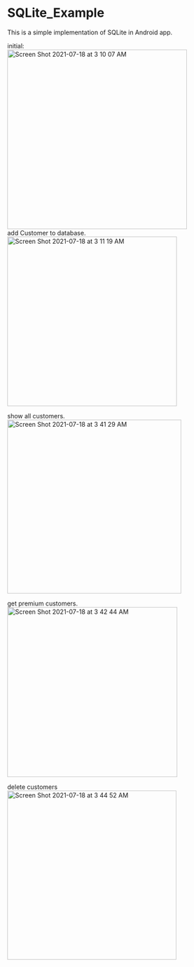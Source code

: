 # SQLite_Example
 This is a simple implementation of SQLite in Android app.  

initial:  
<img width="410" alt="Screen Shot 2021-07-18 at 3 10 07 AM" src="https://user-images.githubusercontent.com/59666402/126058837-0fe4d8ee-f043-47f2-b7ea-e2165ac42df9.png">   
add Customer to database. 
<img width="387" alt="Screen Shot 2021-07-18 at 3 11 19 AM" src="https://user-images.githubusercontent.com/59666402/126058869-9e22b07e-63e6-4e4b-9f6f-76e178846a4d.png">  

show all customers.   
<img width="397" alt="Screen Shot 2021-07-18 at 3 41 29 AM" src="https://user-images.githubusercontent.com/59666402/126059684-4ea221fb-0526-40ac-a901-3f354a61a5a5.png">    
  
get premium customers.    
<img width="388" alt="Screen Shot 2021-07-18 at 3 42 44 AM" src="https://user-images.githubusercontent.com/59666402/126059720-0da40409-99e5-49b8-ad4d-6b884cdb89b6.png">  
  
delete customers   
<img width="386" alt="Screen Shot 2021-07-18 at 3 44 52 AM" src="https://user-images.githubusercontent.com/59666402/126059798-f873fd61-1e35-4773-957b-9a0a9d739399.png">  
